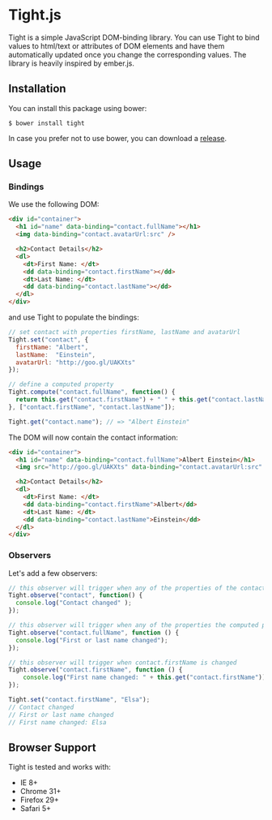 # Tight.js

Tight is a simple JavaScript DOM-binding library. You can use Tight to
bind values to html/text or attributes of DOM elements and have them automatically updated once you change the corresponding values. The library is heavily inspired by ember.js.

## Installation

You can install this package using bower:

```shell
$ bower install tight
```

In case you prefer not to use bower, you can download a [release](http:///github.com/nelsond/tight.js/releases).

## Usage

### Bindings

We use the following DOM:
```html
<div id="container">
  <h1 id="name" data-binding="contact.fullName"></h1>
  <img data-binding="contact.avatarUrl:src" />

  <h2>Contact Details</h2>
  <dl>
    <dt>First Name: </dt>
    <dd data-binding="contact.firstName"></dd>
    <dt>Last Name: </dt>
    <dd data-binding="contact.lastName"></dd>
  </dl>
</div>
```
and use Tight to populate the bindings:
```javascript
// set contact with properties firstName, lastName and avatarUrl
Tight.set("contact", {
  firstName: "Albert",
  lastName:  "Einstein",
  avatarUrl: "http://goo.gl/UAKXts"
});

// define a computed property
Tight.compute("contact.fullName", function() {
  return this.get("contact.firstName") + " " + this.get("contact.lastName");
}, ["contact.firstName", "contact.lastName"]);

Tight.get("contact.name"); // => "Albert Einstein"
```

The DOM will now contain the contact information:

```html
<div id="container">
  <h1 id="name" data-binding="contact.fullName">Albert Einstein</h1>
  <img src="http://goo.gl/UAKXts" data-binding="contact.avatarUrl:src" />

  <h2>Contact Details</h2>
  <dl>
    <dt>First Name: </dt>
    <dd data-binding="contact.firstName">Albert</dd>
    <dt>Last Name: </dt>
    <dd data-binding="contact.lastName">Einstein</dd>
  </dl>
</div>
```
### Observers
Let's add a few observers:
```javascript
// this observer will trigger when any of the properties of the contact object are changed
Tight.observe("contact", function() {
  console.log("Contact changed" );
});

// this observer will trigger when any of the properties the computed properties relies on is changed
Tight.observe("contact.fullName", function () {
  console.log("First or last name changed");
});

// this observer will trigger when contact.firstName is changed
Tight.observe("contact.firstName", function () {
	console.log("First name changed: " + this.get("contact.firstName"));
});

Tight.set("contact.firstName", "Elsa");
// Contact changed
// First or last name changed
// First name changed: Elsa
```

## Browser Support

Tight is tested and works with:

* IE 8+
* Chrome 31+
* Firefox 29+
* Safari 5+
